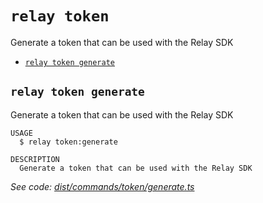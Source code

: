 `relay token`
=============

Generate a token that can be used with the Relay SDK

* [`relay token generate`](#relay-token-generate)

## `relay token generate`

Generate a token that can be used with the Relay SDK

```
USAGE
  $ relay token:generate

DESCRIPTION
  Generate a token that can be used with the Relay SDK
```

_See code: [dist/commands/token/generate.ts](https://github.com/relaypro/relay-cli/blob/v1.8.1/dist/commands/token/generate.ts)_
